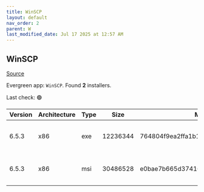 ```yaml
---
title: WinSCP
layout: default
nav_order: 2
parent: W
last_modified_date: Jul 17 2025 at 12:57 AM
---
```


## WinSCP

[Source](https://winscp.net/)

Evergreen app: `WinSCP`. Found **2** installers.

Last check: 🟢

| Version | Architecture | Type | Size     | Md5                              | FileName               | URI                                                                                                                                                                                                |
| ------- | ------------ | ---- | -------- | -------------------------------- | ---------------------- | -------------------------------------------------------------------------------------------------------------------------------------------------------------------------------------------------- |
| 6.5.3   | x86          | exe  | 12236344 | 764804f9ea2ffa1b1548beac4391a4ce | WinSCP-6.5.3-Setup.exe | [https://ixpeering.dl.sourceforge.net/project/winscp/WinSCP/6.5.3/WinSCP-6.5.3-Setup.exe?viasf=1](https://ixpeering.dl.sourceforge.net/project/winscp/WinSCP/6.5.3/WinSCP-6.5.3-Setup.exe?viasf=1) |
| 6.5.3   | x86          | msi  | 30486528 | e0bae7b665d37416892ed6b1555525c6 | WinSCP-6.5.3.msi       | [https://ixpeering.dl.sourceforge.net/project/winscp/WinSCP/6.5.3/WinSCP-6.5.3.msi?viasf=1](https://ixpeering.dl.sourceforge.net/project/winscp/WinSCP/6.5.3/WinSCP-6.5.3.msi?viasf=1)             |
